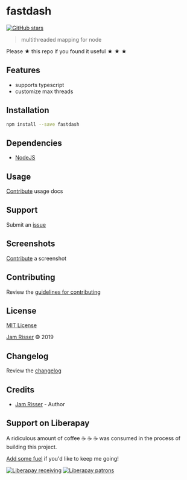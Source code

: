 # fastdash

[![GitHub stars](https://img.shields.io/github/stars/codejamninja/fastdash.svg?style=social&label=Stars)](https://github.com/codejamninja/fastdash)

> multithreaded mapping for node

Please ★ this repo if you found it useful ★ ★ ★


## Features

* supports typescript
* customize max threads


## Installation

```sh
npm install --save fastdash
```


## Dependencies

* [NodeJS](https://nodejs.org)


## Usage

[Contribute](https://github.com/codejamninja/fastdash/blob/master/CONTRIBUTING.md) usage docs


## Support

Submit an [issue](https://github.com/codejamninja/fastdash/issues/new)


## Screenshots

[Contribute](https://github.com/codejamninja/fastdash/blob/master/CONTRIBUTING.md) a screenshot


## Contributing

Review the [guidelines for contributing](https://github.com/codejamninja/fastdash/blob/master/CONTRIBUTING.md)


## License

[MIT License](https://github.com/codejamninja/fastdash/blob/master/LICENSE)

[Jam Risser](https://codejam.ninja) © 2019


## Changelog

Review the [changelog](https://github.com/codejamninja/fastdash/blob/master/CHANGELOG.md)


## Credits

* [Jam Risser](https://codejam.ninja) - Author


## Support on Liberapay

A ridiculous amount of coffee ☕ ☕ ☕ was consumed in the process of building this project.

[Add some fuel](https://liberapay.com/codejamninja/donate) if you'd like to keep me going!

[![Liberapay receiving](https://img.shields.io/liberapay/receives/codejamninja.svg?style=flat-square)](https://liberapay.com/codejamninja/donate)
[![Liberapay patrons](https://img.shields.io/liberapay/patrons/codejamninja.svg?style=flat-square)](https://liberapay.com/codejamninja/donate)
